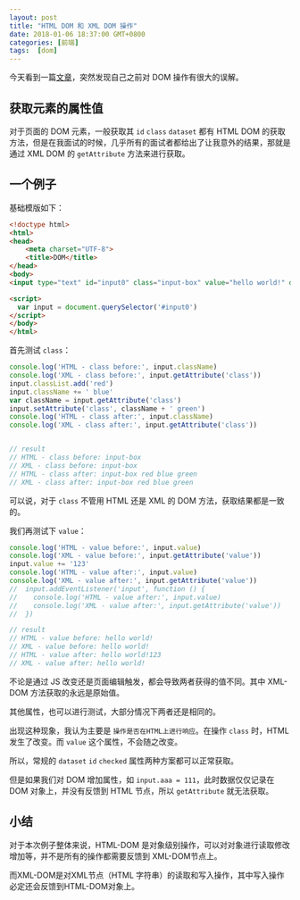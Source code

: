 ```yaml
---
layout: post
title: "HTML DOM 和 XML DOM 操作"
date: 2018-01-06 18:37:00 GMT+0800
categories: [前端]
tags:  [dom]
---
```


今天看到一篇[文章](https://segmentfault.com/a/1190000012674948)，突然发现自己之前对 DOM 操作有很大的误解。

<!-- more -->

## 获取元素的属性值

对于页面的 DOM 元素，一般获取其 `id` `class` `dataset` 都有 HTML DOM 的获取方法，但是在我面试的时候，几乎所有的面试者都给出了让我意外的结果，那就是通过 XML DOM 的 `getAttribute` 方法来进行获取。

## 一个例子

基础模版如下：

```html
<!doctype html>
<html>
<head>
    <meta charset="UTF-8">
    <title>DOM</title>
</head>
<body>
<input type="text" id="input0" class="input-box" value="hello world!" data-view="abc">

<script>
  var input = document.querySelector('#input0')
</script>
</body>
</html>
```

首先测试 `class`：

```js
console.log('HTML - class before:', input.className)
console.log('XML - class before:', input.getAttribute('class'))
input.classList.add('red')
input.className += ' blue'
var className = input.getAttribute('class')
input.setAttribute('class', className + ' green')
console.log('HTML - class after:', input.className)
console.log('XML - class after:', input.getAttribute('class'))


// result
// HTML - class before: input-box
// XML - class before: input-box
// HTML - class after: input-box red blue green
// XML - class after: input-box red blue green
```

可以说，对于 `class` 不管用 HTML 还是 XML 的 DOM 方法，获取结果都是一致的。

我们再测试下 `value`：

```js
console.log('HTML - value before:', input.value)
console.log('XML - value before:', input.getAttribute('value'))
input.value += '123'
console.log('HTML - value after:', input.value)
console.log('XML - value after:', input.getAttribute('value'))
//  input.addEventListener('input', function () {
//    console.log('HTML - value after:', input.value)
//    console.log('XML - value after:', input.getAttribute('value'))
//  })

// result
// HTML - value before: hello world!
// XML - value before: hello world!
// HTML - value after: hello world!123
// XML - value after: hello world!
```

不论是通过 JS 改变还是页面编辑触发，都会导致两者获得的值不同。其中 XML-DOM 方法获取的永远是原始值。

其他属性，也可以进行测试，大部分情况下两者还是相同的。

出现这种现象，我认为主要是 `操作是否在HTML上进行响应`。在操作 `class` 时，HTML 发生了改变。而 `value` 这个属性，不会随之改变。

所以，常规的 `dataset` `id` `checked` 属性两种方案都可以正常获取。

但是如果我们对 DOM 增加属性，如 `input.aaa = 111`，此时数据仅仅记录在 DOM 对象上，并没有反馈到 HTML 节点，所以 `getAttribute` 就无法获取。

## 小结

对于本次例子整体来说，HTML-DOM 是对象级别操作，可以对对象进行读取修改增加等，并不是所有的操作都需要反馈到 XML-DOM节点上。

而XML-DOM是对XML节点（HTML 字符串）的读取和写入操作，其中写入操作必定还会反馈到HTML-DOM对象上。
